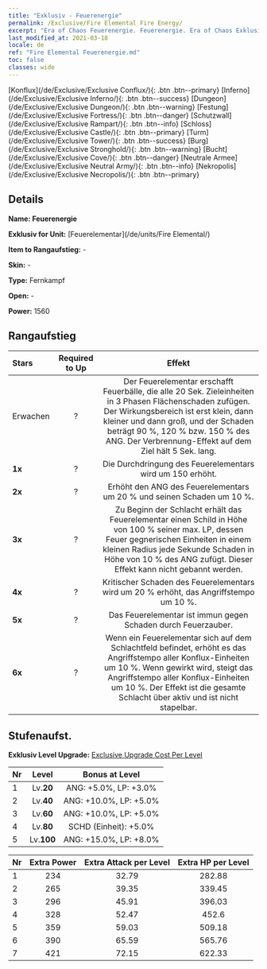 ```yaml
---
title: "Exklusiv - Feuerenergie"
permalink: /Exclusive/Fire Elemental Fire Energy/
excerpt: "Era of Chaos Feuerenergie. Feuerenergie. Era of Chaos Exklusiv Feuerenergie. Feuerelementar Exklusiv."
last_modified_at: 2021-03-18
locale: de
ref: "Fire Elemental Feuerenergie.md"
toc: false
classes: wide
---
```

 [Konflux](/de/Exclusive/Exclusive Conflux/){: .btn .btn--primary} [Inferno](/de/Exclusive/Exclusive Inferno/){: .btn .btn--success} [Dungeon](/de/Exclusive/Exclusive Dungeon/){: .btn .btn--warning} [Festung](/de/Exclusive/Exclusive Fortress/){: .btn .btn--danger} [Schutzwall](/de/Exclusive/Exclusive Rampart/){: .btn .btn--info} [Schloss](/de/Exclusive/Exclusive Castle/){: .btn .btn--primary} [Turm](/de/Exclusive/Exclusive Tower/){: .btn .btn--success} [Burg](/de/Exclusive/Exclusive Stronghold/){: .btn .btn--warning} [Bucht](/de/Exclusive/Exclusive Cove/){: .btn .btn--danger} [Neutrale Armee](/de/Exclusive/Exclusive Neutral Army/){: .btn .btn--info} [Nekropolis](/de/Exclusive/Exclusive Necropolis/){: .btn .btn--primary} 

## Details
 **Name: Feuerenergie** 

 **Exklusiv for Unit:** [Feuerelementar](/de/units/Fire Elemental/) 

 **Item to Rangaufstieg:** -

 **Skin:** -

 **Type:** Fernkampf

 **Open:** -

 **Power:** 1560

## Rangaufstieg

  |     Stars    |  Required to Up | Effekt |
  |:-------------|:---------------:|:---------------:|
  |  Erwachen  | ? | <Flammentrio> Der Feuerelementar erschafft Feuerbälle, die alle 20 Sek. Zieleinheiten in 3 Phasen Flächenschaden zufügen. Der Wirkungsbereich ist erst klein, dann kleiner und dann groß, und der Schaden beträgt 90 %, 120 % bzw. 150 % des ANG. Der Verbrennung-Effekt auf dem Ziel hält 5 Sek. lang. |
  | **1x** <i class="fas fa-star"/> | ? | Die Durchdringung des Feuerelementars wird um 150 erhöht. |
  | **2x** <i class="fas fa-star"/> | ? | Erhöht den ANG des Feuerelementars um 20 % und seinen Schaden um 10 %. |
  | **3x** <i class="fas fa-star"/> | ? | Zu Beginn der Schlacht erhält das Feuerelementar einen Schild in Höhe von 100 % seiner max. LP, dessen Feuer gegnerischen Einheiten in einem kleinen Radius jede Sekunde Schaden in Höhe von 10 % des ANG zufügt. Dieser Effekt kann nicht gebannt werden. |
  | **4x** <i class="fas fa-star"/> | ? | Kritischer Schaden des Feuerelementars wird um 20 % erhöht, das Angriffstempo um 10 %. |
  | **5x** <i class="fas fa-star"/> | ? | Das Feuerelementar ist immun gegen Schaden durch Feuerzauber. |
  | **6x** <i class="fas fa-star"/> | ? | <Elementar-Resonanz> Wenn ein Feuerelementar sich auf dem Schlachtfeld befindet, erhöht es das Angriffstempo aller Konflux-Einheiten um 10 %. Wenn <Flammentrio> gewirkt wird, steigt das Angriffstempo aller Konflux-Einheiten um 10 %. Der Effekt ist die gesamte Schlacht über aktiv und ist nicht stapelbar. |


## Stufenaufst.
 **Exklusiv Level Upgrade:** [Exclusive Upgrade Cost Per Level](/Exclusive/ExclusiveUpgradeCostPerLevel/)

  |  Nr  |   Level  | Bonus at Level |
  |:-----|:--------:|:--------------:|
  | 1 | Lv.**20** | ANG: +5.0%, LP: +3.0% |
  | 2 | Lv.**40** | ANG: +10.0%, LP: +5.0% |
  | 3 | Lv.**60** | ANG: +10.0%, LP: +5.0% |
  | 4 | Lv.**80** | SCHD (Einheit): +5.0% |
  | 5 | Lv.**100** | ANG: +15.0%, LP: +8.0% |


  |  Nr  |  Extra Power | Extra Attack per Level | Extra HP per Level |
  |:-----|:--------:|:--------:|:--------:|
  | 1 | 234 | 32.79 | 282.88 |
  | 2 | 265 | 39.35 | 339.45 |
  | 3 | 296 | 45.91 | 396.03 |
  | 4 | 328 | 52.47 | 452.6 |
  | 5 | 359 | 59.03 | 509.18 |
  | 6 | 390 | 65.59 | 565.76 |
  | 7 | 421 | 72.15 | 622.33 |


